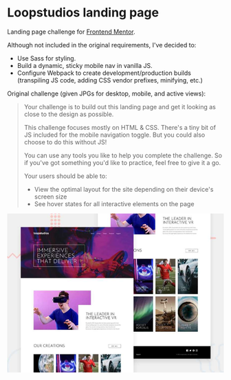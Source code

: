 # Loopstudios landing page

Landing page challenge for [Frontend Mentor](https://www.frontendmentor.io).

Although not included in the original requirements, I've decided to:
- Use Sass for styling.
- Build a dynamic, sticky mobile nav in vanilla JS.
- Configure Webpack to create development/production builds (transpiling JS code, adding CSS vendor prefixes, minifying, etc.)

Original challenge (given JPGs for desktop, mobile, and active views):
> Your challenge is to build out this landing page and get it looking as close to the design as possible.
> 
> This challenge focuses mostly on HTML & CSS. There's a tiny bit of JS included for the mobile navigation toggle. But you could also choose to do this without JS!
> 
> You can use any tools you like to help you complete the challenge. So if you've got something you'd like to practice, feel free to give it a go.
> 
> Your users should be able to:
> 
> - View the optimal layout for the site depending on their device's screen size
> - See hover states for all interactive elements on the page


![Design preview for the Loopstudios landing page coding challenge](./preview.jpg)
